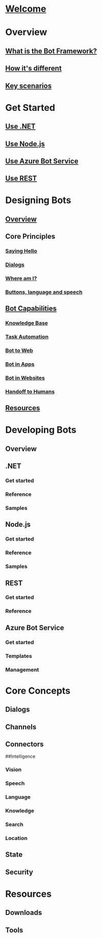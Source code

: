 # [Welcome](index.md)
# Overview
## [What is the Bot Framework?](bot-framework-overview.md)
## [How it's different](bot-framework-benefits.md)
## [Key scenarios](bot-framework-scenarios.md)
# Get Started
## [Use .NET](bot-framework-dotnet-getstarted.md)
## [Use Node.js](bot-framework-nodejs-getstarted.md)
## [Use Azure Bot Service](bot-framework-azure-getstarted.md)
## [Use REST](bot-framework-rest-getstarted.md)
# Designing Bots
## [Overview](designing-bots/index.md)
## Core Principles
### [Saying Hello](designing-bots/core/greeting.md)
### [Dialogs](designing-bots/core/dialogs.md)
### [Where am I?](designing-bots/core/navigation.md)
### [Buttons, language and speech](designing-bots/core/ux-elements.md)
## [Bot Capabilities](designing-bots/capabilities/index.md)
### [Knowledge Base](designing-bots/capabilities/kb.md)
### [Task Automation](designing-bots/capabilities/task.md)
### [Bot to Web](designing-bots/capabilities/bot-to-web.md)
### [Bot in Apps](designing-bots/capabilities/bot-in-apps.md)
### [Bot in Websites](designing-bots/capabilities/bot-in-websites.md)
### [Handoff to Humans](designing-bots/capabilities/human-handoff.md)
## [Resources](designing-bots/resources/index.md)
# Developing Bots
## Overview
## .NET
### Get started
### Reference
### Samples
## Node.js
### Get started
### Reference
### Samples
## REST
### Get started
### Reference
## Azure Bot Service
### Get started
### Templates
### Management
# Core Concepts
## Dialogs
## Channels
## Connectors
##Intelligence
### Vision
### Speech
### Language
### Knowledge
### Search
### Location
## State
## Security
# Resources
## Downloads
## Tools
